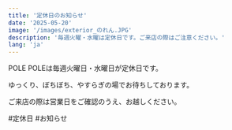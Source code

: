 ```yaml
---
title: '定休日のお知らせ'
date: '2025-05-20'
image: '/images/exterior_のれん.JPG'
description: '毎週火曜・水曜は定休日です。ご来店の際はご注意ください。'
lang: 'ja'
---
```


POLE POLEは毎週火曜日・水曜日が定休日です。

ゆっくり、ぼちぼち、やすらぎの場でお待ちしております。

ご来店の際は営業日をご確認のうえ、お越しください。

#定休日 #お知らせ

